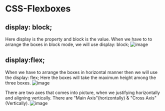 # CSS-Flexboxes

display: block;
----------------
Here display is the property and block is the value.
When we have to to arrange the boxes in block mode, we will use display: block;
![image](https://user-images.githubusercontent.com/48117959/223181815-37ac1cfb-8972-485e-afa0-d91b2746a4f7.png)


display:flex;
--------------
When we have to arrange the boxes in horizontal manner then we will use the display: flex; Here the boxes will take the maximum height among the three boxes.
![image](https://user-images.githubusercontent.com/48117959/223182483-e10936e3-f3fe-4feb-b818-b75604a3082d.png)


There are two axes that comes into picture, when we justifying horizontally and aligning vertically. There are "Main Axis"(horizontally) & "Cross Axis"(Vertically). 
![image](https://user-images.githubusercontent.com/48117959/223185349-a764504e-689b-4cc3-8711-6a9b08163d37.png)

